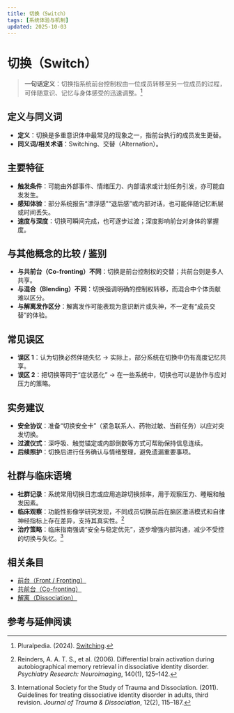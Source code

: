 ```yaml
---
title: 切换（Switch）
tags: [系统体验与机制]
updated: 2025-10-03
---
```

# 切换（Switch）

> **一句话定义**：切换指系统前台控制权由一位成员转移至另一位成员的过程，可伴随意识、记忆与身体感受的迅速调整。[^pluralpedia-switch]

## 定义与同义词

* **定义**：切换是多重意识体中最常见的现象之一，指前台执行的成员发生更替。
* **同义词/相关术语**：Switching、交替（Alternation）。

## 主要特征

* **触发条件**：可能由外部事件、情绪压力、内部请求或计划任务引发，亦可能自发发生。
* **感知体验**：部分系统报告“漂浮感”“退后感”或内部对话，也可能伴随记忆断层或时间丢失。
* **速度与深度**：切换可瞬间完成，也可逐步过渡；深度影响前台对身体的掌握度。

## 与其他概念的比较 / 鉴别

* **与共前台（Co-fronting）不同**：切换是前台控制权的交替；共前台则是多人共享。
* **与混合（Blending）不同**：切换强调明确的控制权转移，而混合中个体贡献难以区分。
* **与解离发作区分**：解离发作可能表现为意识断片或失神，不一定有“成员交替”的体验。

## 常见误区

* **误区 1**：认为切换必然伴随失忆 → 实际上，部分系统在切换中仍有高度记忆共享。
* **误区 2**：把切换等同于“症状恶化” → 在一些系统中，切换也可以是协作与应对压力的策略。

## 实务建议

* **安全协议**：准备“切换安全卡”（紧急联系人、药物过敏、当前任务）以应对突发切换。
* **过渡仪式**：深呼吸、触觉锚定或内部倒数等方式可帮助保持信息连续。
* **后续照护**：切换后进行任务确认与情绪整理，避免遗漏重要事项。

## 社群与临床语境

* **社群记录**：系统常用切换日志或应用追踪切换频率，用于观察压力、睡眠和触发因素。
* **临床观察**：功能性影像学研究发现，不同成员切换前后在脑区激活模式和自律神经指标上存在差异，支持其真实性。[^reinders2006]
* **治疗策略**：临床指南强调“安全与稳定优先”，逐步增强内部沟通，减少不受控的切换与失忆。[^isstd2011]

## 相关条目

* [前台（Front / Fronting）](entries/Front-Fronting.md)
* [共前台（Co-fronting）](entries/Co-Fronting.md)
* [解离（Dissociation）](entries/Dissociation.md)

## 参考与延伸阅读

[^pluralpedia-switch]: Pluralpedia. (2024). [Switching](https://pluralpedia.org/w/Switching).

[^reinders2006]: Reinders, A. A. T. S., et al. (2006). Differential brain activation during autobiographical memory retrieval in dissociative identity disorder. *Psychiatry Research: Neuroimaging*, 140(1), 125–142.

[^isstd2011]: International Society for the Study of Trauma and Dissociation. (2011). Guidelines for treating dissociative identity disorder in adults, third revision. *Journal of Trauma & Dissociation*, 12(2), 115–187.
